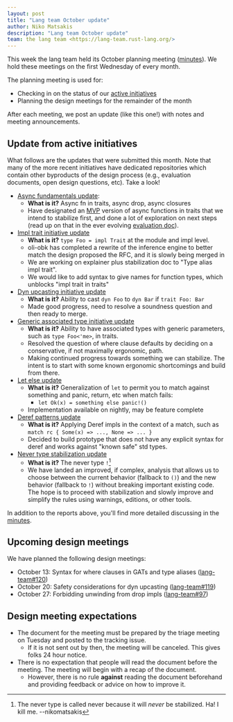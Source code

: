 ```yaml
---
layout: post
title: "Lang team October update"
author: Niko Matsakis
description: "Lang team October update"
team: the lang team <https://lang-team.rust-lang.org/>
---
```


This week the lang team held its October planning meeting ([minutes]). We hold these meetings on the first Wednesday of every month. 

The planning meeting is used for:

* Checking in on the status of our [active initiatives]
* Planning the design meetings for the remainder of the month

After each meeting, we post an update (like this one!) with notes and meeting announcements. 

[minutes]: https://github.com/rust-lang/lang-team/blob/master/design-meeting-minutes/2021-10-06-Planning-meeting.md

[active initiatives]: https://lang-team.rust-lang.org/initiatives.html

## Update from active initiatives

What follows are the updates that were submitted this month. Note that many of the more recent initiatives have dedicated repositories which contain other byproducts of the design process (e.g., evaluation documents, open design questions, etc). Take a look!

* [Async fundamentals update](https://rust-lang.github.io/async-fundamentals-initiative/updates/2021-oct.html):
    * **What is it?** Async fn in traits, async drop, async closures
    * Have designated an [MVP](https://rust-lang.github.io/async-fundamentals-initiative/roadmap/mvp.html) version of async functions in traits that we intend to stabilize first, and done a lot of exploration on next steps (read up on that in the ever evolving [evaluation doc](https://rust-lang.github.io/async-fundamentals-initiative/evaluation.html)).
* [Impl trait initiative update](https://rust-lang.github.io/impl-trait-initiative/updates/2021-oct.html)
    * **What is it?** `type Foo = impl Trait` at the module and impl level.
    * oli-obk has completed a rewrite of the inference engine to better match the design proposed the RFC, and it is slowly being merged in
    * We are working on explainer plus stabilization doc to "Type alias impl trait".
    * We would like to add syntax to give names for function types, which unblocks "impl trait in traits"
* [Dyn upcasting initiative update](https://rust-lang.github.io/dyn-upcasting-coercion-initiative/updates/2021-oct.html)
    * **What is it?** Ability to cast `dyn Foo` to `dyn Bar` if `trait Foo: Bar`
    * Made good progress, need to resolve a soundness question and then ready to merge.
* [Generic associated type initiative update](https://rust-lang.github.io/generic-associated-types-initiative/updates/2021-oct.html)
    * **What is it?** Ability to have associated types with generic parameters, such as `type Foo<'me>`, in traits.
    * Resolved the question of where clause defaults by deciding on a conservative, if not maximally ergonomic, path.
    * Making continued progress towards something we can stabilize. The intent is to start with some known ergonomic shortcomings and build from there.
* [Let else update](https://github.com/rust-lang/rust/issues/87335#issuecomment-933672440)
    * **What is it?** Generalization of `let` to permit you to match against something and panic, return, etc when match fails:
        * `let Ok(x) = something else panic!()`
    * Implementation available on nightly, may be feature complete
* [Deref patterns update](https://github.com/rust-lang/lang-team/issues/88#issuecomment-935056996)
    * **What is it?** Applying Deref impls in the context of a match, such as `match rc { Some(x) => ..., None => ... }`
    * Decided to build prototype that does not have any explicit syntax for deref and works against "known safe" std types.
* [Never type stabilization update](https://github.com/rust-lang/lang-team/issues/60#issuecomment-935233842)
    * **What is it?** The never type `!`[^never]
    * We have landed an improved, if complex, analysis that allows us to choose between the current behavior (fallback to `()`) and the new behavior (fallback to `!`) without breaking important existing code. The hope is to proceed with stabilization and slowly improve and simplify the rules using warnings, editions, or other tools.

In addition to the reports above, you'll find more detailed discussing in the [minutes].

[^never]: The never type is called never because it will *never* be stabilized. Ha! I kill me. --nikomatsakis

## Upcoming design meetings

We have planned the following design meetings:

* October 13: Syntax for where clauses in GATs and type aliases ([lang-team#120](https://github.com/rust-lang/lang-team/issues/120))
* October 20: Safety considerations for dyn upcasting ([lang-team#119](https://github.com/rust-lang/lang-team/issues/119))
* October 27: Forbidding unwinding from drop impls ([lang-team#97](https://github.com/rust-lang/lang-team/issues/97))

## Design meeting expectations

* The document for the meeting must be prepared by the triage meeting on Tuesday and posted to the tracking issue.
    * If it is not sent out by then, the meeting will be canceled. This gives folks 24 hour notice.
* There is no expectation that people will read the document before the meeting. The meeting will begin with a recap of the document.
    * However, there is no rule **against** reading the document beforehand and providing feedback or advice on how to improve it.
